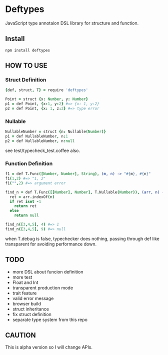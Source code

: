 # Deftypes

JavaScript type annotaion DSL library for structure and function.

## Install

```
npm install deftypes
```

## HOW TO USE


### Struct Definition

```coffee
{def, struct, T} = require 'deftypes'

Point = struct {x: Number, y: Number}
p1 = def Point, {x:1, y:2} #=> {x: 1, y:2}
p2 = def Point, {x: 1, z:2} #=> type error
```

### Nullable

```coffee
NullableNumber = struct {n: Nullable(Number)}
p1 = def NullableNumber, n:1
p2 = def NullableNumber, n:null
```

see test/typecheck_test.coffee also.

### Function Definition

```coffee
f1 = def T.Func([Number, Number], String), (m, n) -> "#{m}, #{n}"
f1(1,2) #=> "1, 2"
f1("",2) #=> argument error
```

```coffee
find_n = def T.Func([[Number], Number], T.Nullable(Number)), (arr, n) ->
  ret = arr.indexOf(n)
  if ret isnt -1
    return ret
  else
    return null

find_n([3,4,5], 4) #=> 1
find_n([3,4,5], 9) #=> null
```

when T.debug is false, typechecker does nothing, passing through def like transparent for avoiding performance down.

## TODO

- more DSL about funcion definition
- more test
- Float and Int
- transparent production mode
- trait feature
- valid error message
- browser build
- struct inheritance
- fix struct definition
- separate type system from this repo

## CAUTION

This is alpha version so I will change APIs.
